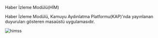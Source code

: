 Haber İzleme Modülü(HİM)

Haber İzleme Modülü, Kamuyu Aydınlatma Platformu(KAP)'nda yayınlanan duyuruları gösteren masaüstü uygulamasıdır.

![himss](https://user-images.githubusercontent.com/84205716/195992895-410fa579-d6aa-4c46-8d1f-cea960e9f8a4.PNG)
